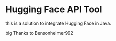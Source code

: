 # Hugging Face API Tool
this is a solution to integrate Hugging Face in Java.

big Thanks to Bensonheimer992